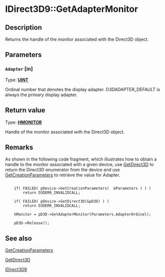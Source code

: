 # IDirect3D9::GetAdapterMonitor

## Description

Returns the handle of the monitor associated with the Direct3D object.

## Parameters

### `Adapter` [in]

Type: **[UINT](https://learn.microsoft.com/windows/desktop/WinProg/windows-data-types)**

Ordinal number that denotes the display adapter. D3DADAPTER_DEFAULT is always the primary display adapter.

## Return value

Type: **[HMONITOR](https://learn.microsoft.com/windows/desktop/WinProg/windows-data-types)**

Handle of the monitor associated with the Direct3D object.

## Remarks

As shown in the following code fragment, which illustrates how to obtain a handle to the monitor associated with a given device, use [GetDirect3D](https://learn.microsoft.com/windows/desktop/api/d3d9/nf-d3d9-idirect3ddevice9-getdirect3d) to return the Direct3D enumerator from the device and use [GetCreationParameters](https://learn.microsoft.com/windows/desktop/api/d3d9/nf-d3d9-idirect3ddevice9-getcreationparameters) to retrieve the value for Adapter.

```

    if( FAILED( pDevice->GetCreationParameters(  &Parameters ) ) )
        return D3DERR_INVALIDCALL;

    if( FAILED( pDevice->GetDirect3D(&pD3D) ) )
        return D3DERR_INVALIDCALL;

    hMonitor = pD3D->GetAdapterMonitor(Parameters.AdapterOrdinal);

    pD3D->Release();

```

## See also

[GetCreationParameters](https://learn.microsoft.com/windows/desktop/api/d3d9/nf-d3d9-idirect3ddevice9-getcreationparameters)

[GetDirect3D](https://learn.microsoft.com/windows/desktop/api/d3d9/nf-d3d9-idirect3ddevice9-getdirect3d)

[IDirect3D9](https://learn.microsoft.com/windows/desktop/api/d3d9helper/nn-d3d9helper-idirect3d9)